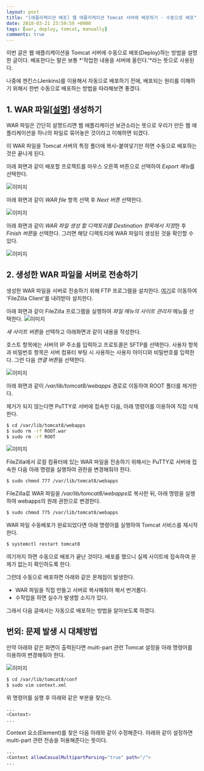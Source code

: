 ```yaml
---
layout: post
title: "[애플리케이션 배포] 웹 애플리케이션 Tomcat 서버에 배포하기 - 수동으로 배포"
date: 2018-03-21 23:59:59 +0900
tags: [war, deploy, tomcat, manually]
comments: true
---
```

이번 글은 웹 애플리케이션을 Tomcat 서버에 수동으로 배포(Deploy)하는 방법을 설명한 글이다. 배포한다는 말은 보통 *'작업한 내용을 서버에 올린다.'*라는 뜻으로 사용된다.

나중에 젠킨스(Jenkins)를 이용해서 자동으로 배포하기 전에, 배포되는 원리를 이해하기 위해서 한번 수동으로 배포하는 방법을 따라해보면 좋겠다.

## 1. WAR 파일[[설명](https://en.wikipedia.org/wiki/WAR_(file_format))] 생성하기
WAR 파일은 간단히 설명드리면 웹 애플리케이션 보관소라는 뜻으로 우리가 만든 웹 애플리케이션을 하나의 파일로 묶어놓은 것이라고 이해하면 되겠다.

이 WAR 파일을 Tomcat 서버의 특정 폴더에 복사-붙여넣기만 하면 수동으로 배포하는 것은 끝나게 된다.

아래 화면과 같이 배포할 프로젝트를 마우스 오른쪽 버튼으로 선택하여 *Export 메뉴*를 선택한다.

![이미지](/files/deploy-war-to-tomcat-manually-01.png)

아래 화면과 같이 *WAR file* 항목 선택 후 *Next 버튼* 선택한다.

![이미지](/files/deploy-war-to-tomcat-manually-02.png)

아래 화면과 같이 *WAR 파일 생성 할 디렉토리를 Destination 항목에서 지정*한 후 *Finish 버튼*을 선택한다.
그러면 해당 디렉토리에 WAR 파일이 생성된 것을 확인할 수 있다.

![이미지](/files/deploy-war-to-tomcat-manually-03.png)

## 2. 생성한 WAR 파일을 서버로 전송하기
생성한 WAR 파일을 서버로 전송하기 위해 FTP 프로그램을 설치한다. [여기](https://filezilla-project.org)로 이동하여 'FileZilla Client'를 내려받아 설치한다.

아래 화면과 같이 FileZilla 프로그램을 실행하여 *파일 메뉴의 사이트 관리자* 메뉴를 선택한다.
![이미지](/files/deploy-war-to-tomcat-manually-04.png)

*새 사이트 버튼*을 선택하고 아래화면과 같이 내용을 작성한다.

호스트 항목에는 서버의 IP 주소를 입력하고 프로토콜은 SFTP를 선택한다. 사용자 항목과 비밀번호 항목은 서버 컴퓨터 부팅 시 사용하는 사용자 아이디와 비밀번호를 입력한다. 그런 다음 *연결 버튼*을 선택한다.

![이미지](/files/deploy-war-to-tomcat-manually-05.png)

아래 화면과 같이 */var/lib/tomcat8/webapps* 경로로 이동하여 ROOT 폴더를 제거한다.

제거가 되지 않는다면 PuTTY로 서버에 접속한 다음, 아래 명령어를 이용하여 직접 삭제한다.
```sh
$ cd /var/lib/tomcat8/webapps
$ sudo rm -rf ROOT.war
$ sudo rm -rf ROOT
```

![이미지](/files/deploy-war-to-tomcat-manually-06.png)

FileZilla에서 로컬 컴퓨터에 있는 WAR 파일을 전송하기 위해서는 PuTTY로 서버에 접속한 다음 아래 명령을 실행하여 권한을 변경해줘야 한다.
```sh
$ sudo chmod 777 /var/lib/tomcat8/webapps
```

FileZilla로 WAR 파일을 */var/lib/tomcat8/webapps*로 복사한 뒤, 아래 명령을 실행하여 webapps의 원래 권한으로 변경한다.
```sh
$ sudo chmod 775 /var/lib/tomcat8/webapps
```

WAR 파일 수동배포가 완료되었다면 아래 명령어를 실행하여 Tomcat 서비스를 재시작한다.
```sh
$ systemctl restart tomcat8
```

여기까지 하면 수동으로 배포가 끝난 것이다. 배포를 했으니 실제 사이트에 접속하여 문제가 없는지 확인하도록 한다.

그런데 수동으로 배포하면 아래와 같은 문제점이 발생한다.
- WAR 파일을 직접 만들고 서버로 복사해줘야 해서 번거롭다.
- 수작업을 하면 실수가 발생할 소지가 있다.

그래서 다음 글에서는 자동으로 배포하는 방법을 알아보도록 하겠다.

## 번외: 문제 발생 시 대체방법
만약 아래와 같은 화면이 출력된다면 multi-part 관련 Tomcat 설정을 아래 명령어를 이용하여 변경해줘야 한다.

![이미지](/files/deploy-war-to-tomcat-manually-07.png)

```sh
$ cd /var/lib/tomcat8/conf
$ sudo vim context.xml
```

위 명령어를 실행 후 아래와 같은 부분을 찾는다.
```sh
...
<Context>
...
```

Context 요소(Element)를 찾은 다음 아래와 같이 수정해준다. 아래와 같이 설정하면 multi-part 관련 전송을 허용해준다는 뜻이다.
```sh
...
<Context allowCasualMultipartParsing="true" path="/">
...
```
